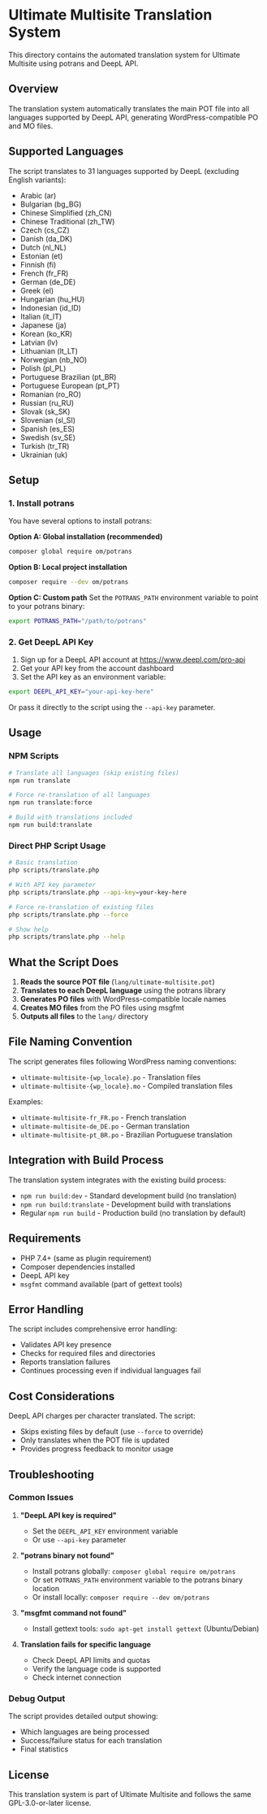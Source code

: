 # Ultimate Multisite Translation System

This directory contains the automated translation system for Ultimate Multisite using potrans and DeepL API.

## Overview

The translation system automatically translates the main POT file into all languages supported by DeepL API, generating WordPress-compatible PO and MO files.

## Supported Languages

The script translates to 31 languages supported by DeepL (excluding English variants):

- Arabic (ar)
- Bulgarian (bg_BG)
- Chinese Simplified (zh_CN)
- Chinese Traditional (zh_TW)
- Czech (cs_CZ)
- Danish (da_DK)
- Dutch (nl_NL)
- Estonian (et)
- Finnish (fi)
- French (fr_FR)
- German (de_DE)
- Greek (el)
- Hungarian (hu_HU)
- Indonesian (id_ID)
- Italian (it_IT)
- Japanese (ja)
- Korean (ko_KR)
- Latvian (lv)
- Lithuanian (lt_LT)
- Norwegian (nb_NO)
- Polish (pl_PL)
- Portuguese Brazilian (pt_BR)
- Portuguese European (pt_PT)
- Romanian (ro_RO)
- Russian (ru_RU)
- Slovak (sk_SK)
- Slovenian (sl_SI)
- Spanish (es_ES)
- Swedish (sv_SE)
- Turkish (tr_TR)
- Ukrainian (uk)

## Setup

### 1. Install potrans

You have several options to install potrans:

**Option A: Global installation (recommended)**
```bash
composer global require om/potrans
```

**Option B: Local project installation**
```bash
composer require --dev om/potrans
```

**Option C: Custom path**
Set the `POTRANS_PATH` environment variable to point to your potrans binary:
```bash
export POTRANS_PATH="/path/to/potrans"
```

### 2. Get DeepL API Key

1. Sign up for a DeepL API account at https://www.deepl.com/pro-api
2. Get your API key from the account dashboard
3. Set the API key as an environment variable:

```bash
export DEEPL_API_KEY="your-api-key-here"
```

Or pass it directly to the script using the `--api-key` parameter.

## Usage

### NPM Scripts

```bash
# Translate all languages (skip existing files)
npm run translate

# Force re-translation of all languages
npm run translate:force

# Build with translations included
npm run build:translate
```

### Direct PHP Script Usage

```bash
# Basic translation
php scripts/translate.php

# With API key parameter
php scripts/translate.php --api-key=your-key-here

# Force re-translation of existing files
php scripts/translate.php --force

# Show help
php scripts/translate.php --help
```

## What the Script Does

1. **Reads the source POT file** (`lang/ultimate-multisite.pot`)
2. **Translates to each DeepL language** using the potrans library
3. **Generates PO files** with WordPress-compatible locale names
4. **Creates MO files** from the PO files using msgfmt
5. **Outputs all files** to the `lang/` directory

## File Naming Convention

The script generates files following WordPress naming conventions:

- `ultimate-multisite-{wp_locale}.po` - Translation files
- `ultimate-multisite-{wp_locale}.mo` - Compiled translation files

Examples:
- `ultimate-multisite-fr_FR.po` - French translation
- `ultimate-multisite-de_DE.po` - German translation
- `ultimate-multisite-pt_BR.po` - Brazilian Portuguese translation

## Integration with Build Process

The translation system integrates with the existing build process:

- `npm run build:dev` - Standard development build (no translation)
- `npm run build:translate` - Development build with translations
- Regular `npm run build` - Production build (no translation by default)

## Requirements

- PHP 7.4+ (same as plugin requirement)
- Composer dependencies installed
- DeepL API key
- `msgfmt` command available (part of gettext tools)

## Error Handling

The script includes comprehensive error handling:

- Validates API key presence
- Checks for required files and directories
- Reports translation failures
- Continues processing even if individual languages fail

## Cost Considerations

DeepL API charges per character translated. The script:

- Skips existing files by default (use `--force` to override)
- Only translates when the POT file is updated
- Provides progress feedback to monitor usage

## Troubleshooting

### Common Issues

1. **"DeepL API key is required"**
   - Set the `DEEPL_API_KEY` environment variable
   - Or use `--api-key` parameter

2. **"potrans binary not found"**
   - Install potrans globally: `composer global require om/potrans`
   - Or set `POTRANS_PATH` environment variable to the potrans binary location
   - Or install locally: `composer require --dev om/potrans`

3. **"msgfmt command not found"**
   - Install gettext tools: `sudo apt-get install gettext` (Ubuntu/Debian)

4. **Translation fails for specific language**
   - Check DeepL API limits and quotas
   - Verify the language code is supported
   - Check internet connection

### Debug Output

The script provides detailed output showing:
- Which languages are being processed
- Success/failure status for each translation
- Final statistics

## License

This translation system is part of Ultimate Multisite and follows the same GPL-3.0-or-later license.